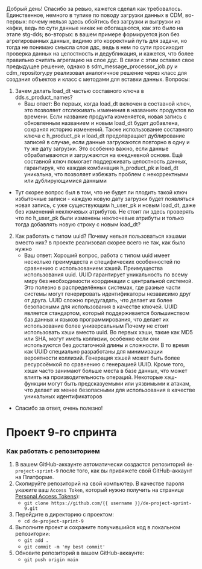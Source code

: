 Добрый день! Спасибо за ревью, кажется сделал как требовалось.
Единственное, немного в тупике по поводу загрузки данных в CDM, во-первых: почему нельзя здесь обойтись без загрузки и выгрузки из кафки, ведь по сути данные никак не обогащаются, как это было на этапе stg-dds; во-вторых: в вашем примере формируется json без агрегированных данных, видимо это корректный путь для задачи, но тогда не понимаю смысла слоя ддс, ведь в нем по сути просиходит проверка данных на целостность и дедубликация, и кажется, что более правильно считать агрегацию на слое ддс. В связи с этим оставил свое предыдущее решение, однако в sdm_message_processor_job.py и cdm_repository.py реализовал аналогичное решение через класс для создания объектов и класс с методами для вставки данных. 
Вопросы:
1) Зачем делать load_dt частью составного ключа в dds.s_product_names?
	* Ваш ответ: Во первых, когда load_dt включен в составной ключ, это позволяет отслеживать изменения в названиях продуктов во времени. Если название продукта изменяется, новая запись с обновленным названием и новым load_dt будет добавлена, сохраняя историю изменений. Также использование составного ключа с h_product_pk и load_dt предотвращает дублирование записей в случае, если данные загружаются повторно в одну и ту же дату загрузки. Это особенно важно, если данные обрабатываются и загружаются на ежедневной основе.
	Ещё составной ключ помогает поддерживать целостность данных, гарантируя, что каждая комбинация h_product_pk и load_dt уникальна, что позволяет избежать проблем с некорректными или дублирующимися данными
* Тут скорее вопрос был в том, что не будет ли плодить такой ключ избыточные записи - каждую новую дату загрузки будет появляться новая запись, с уже существующим h_user_pk и новым load_dt, даже без изменений неключевых атрибутов. Не стоит ли здесь проверять что по h_user_pk были изменены неключевые атрибуты и только тогда добавлять новую строку с новым load_dt?


2) Как работать с типом uuid? Почему нельзя пользоваться хэшами вместо них? в проекте реализовал скорее всего не так, как было нужно  
	* Ваш ответ: Хороший вопрос, работа с типом uuid имеет несколько преимуществ и специфических особенностей по сравнению с использованием хэшей. 
	Преимущества использования uuid. UUID гарантирует уникальность по всему миру без необходимости координации с центральной системой. Это полезно в распределённых системах, где разные части системы могут генерировать идентификаторы независимо друг от друга. UUID сложно предугадать, что делает их более безопасными для использования в качестве ключей. UUID является стандартом, который поддерживается большинством баз данных и языков программирования, что делает их использование более универсальным 
	Почему не стоит использовать хэши вместо uuid. Во первых хэши, такие как MD5 или SHA, могут иметь коллизии, особенно если они используются без достаточной длины и сложности. В то время как UUID специально разработаны для минимизации вероятности коллизий. Генерация хэшей может быть более ресурсоёмкой по сравнению с генерацией UUID. Кроме того, хэши часто занимают больше места в базе данных, что может влиять на производительность операций. Некоторые хэш-функции могут быть предсказуемыми или уязвимыми к атакам, что делает их менее безопасными для использования в качестве уникальных идентификаторов
* Спасибо за ответ, очень полезно!






# Проект 9-го спринта

### Как работать с репозиторием
1. В вашем GitHub-аккаунте автоматически создастся репозиторий `de-project-sprint-9` после того, как вы привяжете свой GitHub-аккаунт на Платформе.
2. Скопируйте репозиторий на свой компьютер. В качестве пароля укажите ваш `Access Token`, который нужно получить на странице [Personal Access Tokens](https://github.com/settings/tokens)):
	* `git clone https://github.com/{{ username }}/de-project-sprint-9.git`
3. Перейдите в директорию с проектом: 
	* `cd de-project-sprint-9`
4. Выполните проект и сохраните получившийся код в локальном репозитории:
	* `git add .`
	* `git commit -m 'my best commit'`
5. Обновите репозиторий в вашем GitHub-аккаунте:
	* `git push origin main`
